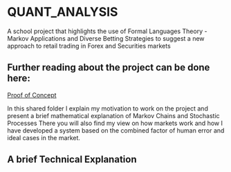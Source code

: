 # QUANT_ANALYSIS
A school project that highlights the use of Formal Languages Theory - Markov Applications and Diverse Betting Strategies to suggest a new approach to retail trading in Forex and Securities markets

## Further reading about the project can be done here: 
[Proof of Concept](https://drive.google.com/drive/folders/1eQ-2v_Y6K0yy00E-_RyNaaJqb4p5qV7G?usp=sharing)

In this shared folder I explain my motivation to work on the project and present a brief mathematical explanation of Markov Chains and Stochastic Processes 
There you will also find my view on how markets work and how I have developed a system based on the combined factor of human error and ideal cases in the market. 

## A brief Technical Explanation
